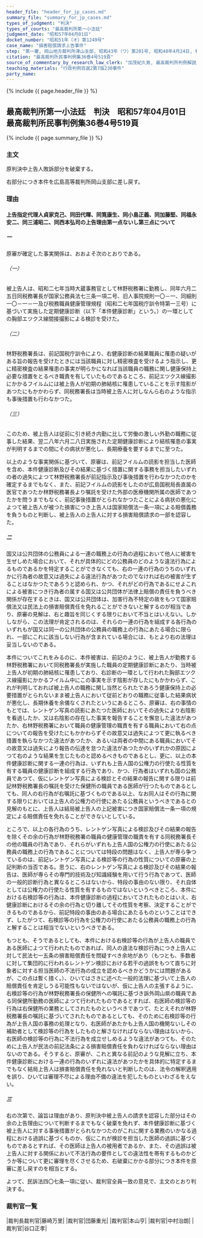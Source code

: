 ```yaml
---
header_file: "header_for_jp_cases.md"
summary_file: "summary_for_jp_cases.md"
types_of_judgment: "判決"
types_of_courts: "最高裁判所第一小法廷"
judgment_date: "昭和57年04月01日"
docket_number: "昭和51年（オ）第1249号"
case_name: "損害賠償請求上告事件"
step: "第一審, 岡山地方裁判所津山支部, 昭和43年（ワ）第201号, 昭和48年4月24日, 判決|控訴審, 広島高等裁判所岡山支部, 昭和48年（ネ）第63号, 昭和51年9月13日, 判決|差戻控訴審, 広島高等裁判所岡山支部, 昭和57年（ネ）第71号, 昭和59年10月30日, 判決"
citation: "最高裁判所民事判例集36巻4号519頁"
source_of_commentary_by_research_law_clerk: "加茂紀久男, 最高裁判所判例解説民事篇昭和57年度317頁"
teaching_materials: "行政判例百選2第7版230事件"
party_name:
---
```


{% include {{ page.header_file }}  %}

## 最高裁判所第一小法廷　判決　昭和57年04月01日　最高裁判所民事判例集36巻4号519頁

{% include {{ page.summary_file }}  %}




### 主文



原判決中上告人敗訴部分を破棄する。

右部分につき本件を広島高等裁判所岡山支部に差し戻す。





### 理由



#### 上告指定代理人貞家克己、同田代暉、同筧康生、同小島正義、同加藤堅、同福永安二、同三浦昭二、同西本弘司の上告理由第一点ないし第三点について

##### 一

原審が確定した事実関係は、おおよそ次のとおりである。

###### （一）

被上告人は、昭和二七年当時大蔵事務官として林野税務署に勤務し、同年六月二五日同税務署長が国家公務員法七三条一項二号、旧人事院規則一〇－一、同細則一〇－一－一及び税務職員健康管理規程（昭和二七年国税庁訓令特第一三号）に基づいて実施した定期健康診断（以下「本件健康診断」という。）の一環としての胸部エツクス線間接撮影による検診を受けた。

###### （二）

林野税務署長は、前記国税庁訓令により、右健康診断の結果職員に罹患の疑いがある旨の報告を受けたときには当該職員に対し精密検査を受けるよう指示し、更に精密検査の結果罹患の事実が明らかになれば当該職員の職務に関し健康保持上必要な措置をとるべき職責を有していたものであるところ、前記エツクス線撮影にかかるフイルムには被上告人が初期の肺結核に罹患していることを示す陰影があつたにもかかわらず、同税務署長は当時被上告人に対しなんら右のような指示も事後措置も行わなかつた。

###### （三）

このため、被上告人は従前に引き続き内勤に比して労働の激しい外勤の職務に従事した結果、翌二八年六月二八日実施された定期健康診断により結核罹患の事実が判明するまでの間にその病状が悪化し、長期療養を要するまでに至つた。

以上のような事実関係に基づいて、原審は、前記フイルムの読影を担当した医師を含め、本件健康診断及びその結果に基づく措置に関する事務を担当したいずれの者の過失によつて林野税務署長が前記指示及び事後措置を行わなかつたのかを確定するまでもなく、また、前記フイルムの読影をしたのが広島国税局長直属の医官であつたか林野税務署長より嘱託を受けた外部の医療機関所属の医師であつたかを問うまでもなく、前記事後措置がとられなかつたことによる病状の悪化によつて被上告人が被つた損害につき上告人は国家賠償法一条一項による賠償義務を負うものと判断し、被上告人の上告人に対する損害賠償請求の一部を認容した。

##### 二

国又は公共団体の公務員による一連の職務上の行為の過程において他人に被害を生ぜしめた場合において、それが具体的にどの公務員のどのような違法行為によるものであるかを特定することができなくても、右の一連の行為のうちのいずれかに行為者の故意又は過失による違法行為があつたのでなければ右の被害が生ずることはなかつたであろうと認められ、かつ、それがどの行為であるにせよこれによる被害につき行為者の属する国又は公共団体が法律上賠償の責任を負うべき関係が存在するときは、国又は公共団体は、加害行為不特定の故をもつて国家賠償法又は民法上の損害賠償責任を免れることができないと解するのが相当であり、原審の見解は、右と趣旨を同じくする限りにおいて不当とはいえない。しかしながら、この法理が肯定されるのは、それらの一連の行為を組成する各行為のいずれもが国又は同一の公共団体の公務員の職務上の行為にあたる場合に限られ、一部にこれに該当しない行為が含まれている場合には、もとより右の法理は妥当しないのである。

本件についてこれをみるのに、本件被害は、前記のように、被上告人が勤務する林野税務署において同税務署長が実施した職員の定期健康診断にあたり、当時被上告人が初期の肺結核に罹患しており、右診断の一環として行われた胸部エツクス線撮影にかかるフイルム中にこの事実を示す陰影が存したにもかかわらず、これが判明しておれば被上告人の職務に関し当然とられたであろう健康保持上の必要措置がとられないまま被上告人において従前どおりの職務に従事した結果病状が悪化し、長期休養を余儀なくされたというにあるところ、原審は、右の事情のもとでは、レントゲン写真の読影にあたつた医師においてその過失により右陰影を看過したか、又は右陰影の存在した事実を報告することを懈怠した違法があつたか、右林野税務署において職員の健康管理の職責を有する職員において右の点についての報告を受けたにもかかわらずその故意又は過失によつて更に執るべき措置を執らなかつた違法があつたか、あるいは両者の中間にある職員においてその故意又は過失により報告の伝達を怠つた違法があつたかのいずれかの原因によつて右のような結果を生じたものと認めるべきものであるとし、更に、以上の本件健康診断に関する一連の行為は、いずれも上告人国の公権力の行使たる性質を有する職員の健康診断を組成する行為であり、かつ、行為者はいずれも国の公務員であつて、仮にレントゲン写真による検診とその結果の報告に関する限りは前記林野税務署長の嘱託を受けた保健所の職員である医師が行つたものであるとしても、同人の右行為が右嘱託に基づくものである以上、なお同人はその行為に関する限りにおいては上告人の公権力の行使にあたる公務員というべきであるとの見解のもとに、上告人は結局被上告人の上記被害につき国家賠償法一条一項の規定による賠償責任を免れることができないとしている。

ところで、以上の各行為のうち、レントゲン写真による検診及びその結果の報告を除くその余の行為が林野税務署の職員の健康管理の職責を有する同税務署長その他の職員の行為であり、それらがいずれも上告人国の公権力の行使にあたる公務員の職務上の行為であることについては特段の問題はなく、上告人が専ら争つているのは、前記レントゲン写真による検診等の行為の性質についての原審の上記判断の当否である。思うに、右のレントゲン写真による検診及びその結果の報告は、医師が専らその専門的技術及び知識経験を用いて行う行為であつて、医師の一般的診断行為と異なるところはないから、特段の事由のない限り、それ自体としては公権力の行使たる性質を有するものではないというべきところ、本件における右検診等の行為は、本件健康診断の過程においてされたものとはいえ、右健康診断におけるその余の行為と切り離してその性質を考察、決定することができるものであるから、前記特段の事由のある場合にあたるものということはできず、したがつて、右検診等の行為を公権力の行使にあたる公務員の職務上の行為と解することは相当でないというべきである。

もつとも、そうであるとしても、本件における右検診等の行為が上告人の職員である医師によつて行われたものであれば、同人の違法な検診行為につき上告人に対して民法七一五条の損害賠償責任を問疑すべき余地があり（もつとも、多数者に対して集団的に行われるレントゲン検診における若干の過誤をもつて直ちに対象者に対する担当医師の不法行為の成立を認めるべきかどうかには問題があるが、この点は暫く措く。）、ひいてはさきに述べた一般的法理に基づいて上告人の賠償責任を肯定しうる可能性もないではないが、仮に上告人の主張するように、右検診等の行為が林野税務署長の保健所への嘱託に基づき訴外岡山県の職員である同保健所勤務の医師によつて行われたものであるとすれば、右医師の検診等の行為は右保健所の業務としてされたものというべきであつて、たとえそれが林野税務署長の嘱託に基づいてされたものであるとしても、そのために右検診等の行為が上告人国の事務の処理となり、右医師があたかも上告人国の機関ないしその補助者として検診等の行為をしたものと解さなければならない理由はないから、右医師の検診等の行為に不法行為を成立せしめるような違法があつても、そのために上告人が民法の前記法条による損害賠償責任を負わなければならない理由はないのである。そうすると、原審が、これと異なる前記のような見解に立ち、本件健康診断における一連の行為のいずれに違法があつたかを具体的に特定するまでもなく結局上告人は損害賠償責任を免れないと判断したのは、法令の解釈適用を誤り、ひいては審理不尽による理由不備の違法を犯したものといわざるをえない。

##### 三

右の次第で、論旨は理由があり、原判決中被上告人の請求を認容した部分はその余の上告理由について判断するまでもなく破棄を免れず、本件健康診断に基づく被上告人に対する事後措置がとられなかつたのがこれに関する業務のいかなる過程における過誤に基づくものか、仮にこれが検診を担当した医師の過誤に基づくものであるとすれば、その医師は上告人の被用者であるか、また、その過誤は被上告人に対する関係において不法行為の要件としての違法性を帯有するものかどうか等について更に審理を尽くさせるため、右破棄にかかる部分につき本件を原審に差し戻すのを相当とする。

よつて、民訴法四〇七条一項に従い、裁判官全員一致の意見で、主文のとおり判決する。

### 裁判官一覧

|裁判長裁判官|藤崎万里|
|裁判官|団藤重光|
|裁判官|本山亨|
|裁判官|中村治朗|
|裁判官|谷口正孝|







